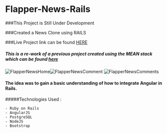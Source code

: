Flapper-News-Rails
=====================

###This Project is Still Under Development

###Created a News Clone using RAILS

###Live Project link can be found [HERE](http://flappernews.herokuapp.com)

##### This is a re-work of a previous project created using the MEAN stack which can be found [here](http://github.com/scully87/FlapperBackEnd)

![FlapperNewsHome](https://s3.amazonaws.com/uploads.hipchat.com/119067/1211609/6m5WHhmhpYAjvJR/FlapperNewsNewHome.png)![FlapperNewsComment](https://s3.amazonaws.com/uploads.hipchat.com/119067/1211609/hJD0NzsRQ56hiMU/FlapperNewsNewComment.png)
![FlapperNewsComments](https://s3.amazonaws.com/uploads.hipchat.com/119067/1211609/t5SWlvKjVksXcZT/FlapperNewsNewComments.png)

#### The idea was to gain a basic understanding of how to integrate Angular in Rails.

#####Technologies Used :

	- Ruby on Rails
	- AngularJS
	- PostgreSQL
	- NodeJS
	- Bootstrap